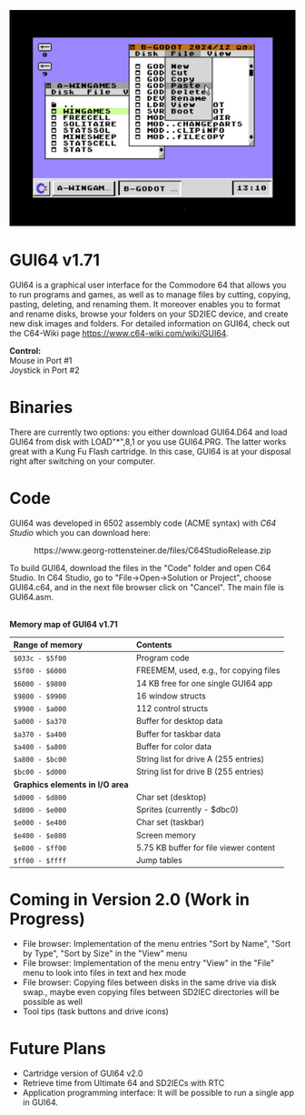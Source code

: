 ![alt text](https://github.com/WebFritzi/GUI64/blob/main/GUI64.png)

# GUI64 v1.71
GUI64 is a graphical user interface for the Commodore 64 that allows you to run programs and games, as well as to manage files by cutting, copying, pasting, deleting, and renaming them. It moreover enables you to format and rename disks, browse your folders on your SD2IEC device, and create new disk images and folders. For detailed information on GUI64, check out the C64-Wiki page https://www.c64-wiki.com/wiki/GUI64.

**Control:**<br>
Mouse in Port #1<br>
Joystick in Port #2

# Binaries
There are currently two options: you either download GUI64.D64 and load GUI64 from disk with LOAD"*",8,1 or you use GUI64.PRG. The latter works great with a Kung Fu Flash cartridge. In this case, GUI64 is at your disposal right after switching on your computer.

# Code
GUI64 was developed in 6502 assembly code (ACME syntax) with _C64 Studio_ which you can download here:<br>
<p align="center">https://www.georg-rottensteiner.de/files/C64StudioRelease.zip</p>
To build GUI64, download the files in the "Code" folder and open C64 Studio. In C64 Studio, go to "File->Open->Solution or Project", choose GUI64.c64, and in the next file browser click on "Cancel". The main file is GUI64.asm.<br><br>

**Memory map of GUI64 v1.71**

| Range of memory        | Contents                               |
| :---------------------- | :-------------------------------------- |
| ``$033c - $5f00``      | Program code                           |
| ``$5f00 - $6000``      | FREEMEM, used, e.g., for copying files |
| ``$6000 - $9800``      | 14 KB free for one single GUI64 app    |
| ``$9800 - $9900``      | 16 window structs                      |
| ``$9900 - $a000``      | 112 control structs                    |
| ``$a000 - $a370``      | Buffer for desktop data                |
| ``$a370 - $a400``      | Buffer for taskbar data                |
| ``$a400 - $a800``      | Buffer for color data                  |
| ``$a800 - $bc00``      | String list for drive A (255 entries)  |
| ``$bc00 - $d000``      | String list for drive B (255 entries)  |
| **Graphics elements in I/O area**                           |
| ``$d000 - $d800``      | Char set (desktop)                     |
| ``$d800 - $e000``      | Sprites (currently - $dbc0)            |
| ``$e000 - $e400``      | Char set (taskbar)                     |
| ``$e400 - $e800``      | Screen memory                          |
| ``$e800 - $ff00``      | 5.75 KB buffer for file viewer content |
| ``$ff00 - $ffff``      | Jump tables                            |


# Coming in Version 2.0 (Work in Progress)
* File browser: Implementation of the menu entries "Sort by Name", "Sort by Type", "Sort by Size" in the "View" menu
* File browser: Implementation of the menu entry "View" in the "File" menu to look into files in text and hex mode
* File browser: Copying files between disks in the same drive via disk swap., maybe even copying files between SD2IEC directories will be possible as well
* Tool tips (task buttons and drive icons)

# Future Plans
* Cartridge version of GUI64 v2.0
* Retrieve time from Ultimate 64 and SD2IECs with RTC
* Application programming interface: It will be possible to run a single app in GUI64.
